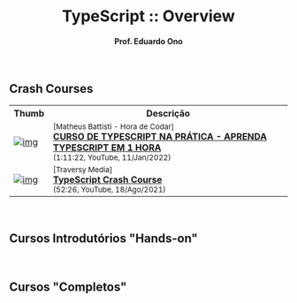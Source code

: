 
<h1 align="center">TypeScript :: Overview</h1>

<h4 align="center">Prof. Eduardo Ono</h4>

&nbsp;

## Crash Courses

<table>
  <tr>
    <th>Thumb</th>
    <th>Descrição</th>
  </tr>
  <tr>
    <td>
      <a href="https://www.youtube.com/watch?v=lCemyQeSCV8"><img src="https://img.youtube.com/vi/lCemyQeSCV8/default.jpg" alt="img"></a>
    </td>
    <td>
      <sup>[Matheus Battisti - Hora de Codar]</sup><br>
      <a href="https://www.youtube.com/watch?v=lCemyQeSCV8"><strong>CURSO DE TYPESCRIPT NA PRÁTICA - APRENDA TYPESCRIPT EM 1 HORA</strong></a><br>
      <sub>(1:11:22, YouTube, 11/Jan/2022)</sub>
    </td>
  </tr>
  <tr>
    <td>
      <a href="https://www.youtube.com/watch?v=BCg4U1FzODs"><img src="https://img.youtube.com/vi/BCg4U1FzODs/default.jpg" alt="img"></a>
    </td>
    <td>
      <sup>[Traversy Media]</sup><br>
      <a href="https://www.youtube.com/watch?v=BCg4U1FzODs"><strong>TypeScript Crash Course</strong></a><br>
      <sub>(52:26, YouTube, 18/Ago/2021)</sub>
    </td>
  </tr>
</table>

&nbsp;

## Cursos Introdutórios "Hands-on"

&nbsp;

## Cursos "Completos"

&nbsp;
